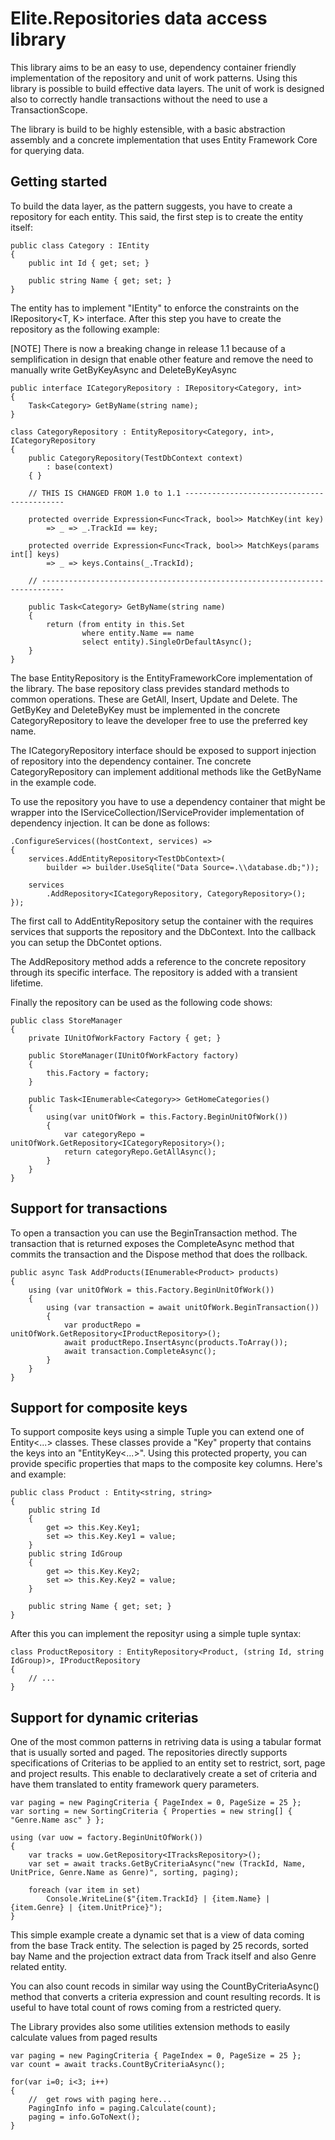 # Elite.Repositories data access library

This library aims to be an easy to use, dependency container friendly implementation of the repository and unit of work patterns. Using this library is possible to build effective data layers. The unit of work is designed also to correctly handle transactions without the need to use a TransactionScope.

The library is build to be highly estensible, with a basic abstraction assembly and a concrete implementation that uses Entity Framework Core for querying data.

## Getting started

To build the data layer, as the pattern suggests, you have to create a repository for each entity. This said, the first step is to create the entity itself:

    public class Category : IEntity
    {
        public int Id { get; set; }

        public string Name { get; set; }
    }

The entity has to implement "IEntity" to enforce the constraints on the IRepository<T, K> interface. After this step you have to create the repository as the following example:

[NOTE] There is now a breaking change in release 1.1 because of a semplification in design that enable other feature and remove the need to manually write GetByKeyAsync and DeleteByKeyAsync


    public interface ICategoryRepository : IRepository<Category, int>
    {
        Task<Category> GetByName(string name);
    }

    class CategoryRepository : EntityRepository<Category, int>, ICategoryRepository
    {
        public CategoryRepository(TestDbContext context) 
            : base(context)
        { }

        // THIS IS CHANGED FROM 1.0 to 1.1 -------------------------------------------

        protected override Expression<Func<Track, bool>> MatchKey(int key) 
            => _ => _.TrackId == key;

        protected override Expression<Func<Track, bool>> MatchKeys(params int[] keys)
            => _ => keys.Contains(_.TrackId);

        // ---------------------------------------------------------------------------

        public Task<Category> GetByName(string name)
        {
            return (from entity in this.Set
                    where entity.Name == name
                    select entity).SingleOrDefaultAsync();
        }
    }

The base EntityRepository is the EntityFrameworkCore implementation of the library. The base repository class prevides standard methods to common operations. These are GetAll, Insert, Update and Delete. The GetByKey and DeleteByKey must be implemented in the concrete CategoryRepository to leave the developer free to use the preferred key name.

The ICategoryRepository interface should be exposed to support injection of repository into the dependency container. Tne concrete CategoryRepository can implement additional methods like the GetByName in the example code.

To use the repository you have to use a dependency container that might be wrapper into the IServiceCollection/IServiceProvider implementation of dependency injection. It can be done as follows:

    .ConfigureServices((hostContext, services) =>
    {
        services.AddEntityRepository<TestDbContext>(
            builder => builder.UseSqlite("Data Source=.\\database.db;"));

        services
            .AddRepository<ICategoryRepository, CategoryRepository>();
    });

The first call to AddEntityRepository setup the container with the requires services that supports the repository and the DbContext. Into the callback you can setup the DbContet options.

The AddRepository method adds a reference to the concrete repository through its specific interface. The repository is added with a transient lifetime.

Finally the repository can be used as the following code shows:

    public class StoreManager
    {
        private IUnitOfWorkFactory Factory { get; }

        public StoreManager(IUnitOfWorkFactory factory)
        {
            this.Factory = factory;
        }

        public Task<IEnumerable<Category>> GetHomeCategories()
        {
            using(var unitOfWork = this.Factory.BeginUnitOfWork())
            {
                var categoryRepo = unitOfWork.GetRepository<ICategoryRepository>();
                return categoryRepo.GetAllAsync();
            }
        }
    }

## Support for transactions

To open a transaction you can use the BeginTransaction method. The transaction that is returned exposes the CompleteAsync method that commits the transaction and the Dispose method that does the rollback.

    public async Task AddProducts(IEnumerable<Product> products)
    {
        using (var unitOfWork = this.Factory.BeginUnitOfWork())
        {
            using (var transaction = await unitOfWork.BeginTransaction())
            {
                var productRepo = unitOfWork.GetRepository<IProductRepository>();
                await productRepo.InsertAsync(products.ToArray());
                await transaction.CompleteAsync();
            }
        }
    }

## Support for composite keys

To support composite keys using a simple Tuple you can extend one of Entity<...> classes. These classes provide a "Key" property that contains the keys into an "EntityKey<...>". Using this protected property, you can provide specific properties that maps to the composite key columns. Here's and example:

    public class Product : Entity<string, string>
    {
        public string Id
        {
            get => this.Key.Key1;
            set => this.Key.Key1 = value;
        }
        public string IdGroup
        {
            get => this.Key.Key2;
            set => this.Key.Key2 = value;
        }

        public string Name { get; set; }
    }

After this you can implement the reposityr using a simple tuple syntax:

    class ProductRepository : EntityRepository<Product, (string Id, string IdGroup)>, IProductRepository
    {
        // ...
    }

## Support for dynamic criterias

One of the most common patterns in retriving data is using a tabular format that is usually sorted and paged. The repositories directly supports specifications of Criterias to be applied to an entity set to restrict, sort, page and project results. This enable to declaratively create a set of criteria and have them translated to entity framework query parameters.

    var paging = new PagingCriteria { PageIndex = 0, PageSize = 25 };
    var sorting = new SortingCriteria { Properties = new string[] { "Genre.Name asc" } };

    using (var uow = factory.BeginUnitOfWork())
    {
        var tracks = uow.GetRepository<ITracksRepository>();
        var set = await tracks.GetByCriteriaAsync("new (TrackId, Name, UnitPrice, Genre.Name as Genre)", sorting, paging);

        foreach (var item in set)
            Console.WriteLine($"{item.TrackId} | {item.Name} | {item.Genre} | {item.UnitPrice}");
    }

This simple example create a dynamic set that is a view of data coming from the base Track entity. The selection is paged by 25 records, sorted bay Name and the projection extract data from Track itself and also Genre related entity.

You can also count recods in similar way using the CountByCriteriaAsync() method that converts a criteria expression and count resulting records. It is useful to have total count of rows coming from a restricted query.

The Library provides also some utilities extension methods to easily calculate values from paged results

    var paging = new PagingCriteria { PageIndex = 0, PageSize = 25 };
    var count = await tracks.CountByCriteriaAsync();

    for(var i=0; i<3; i++)
    {
        //  get rows with paging here...
        PagingInfo info = paging.Calculate(count);
        paging = info.GoToNext();
    }

